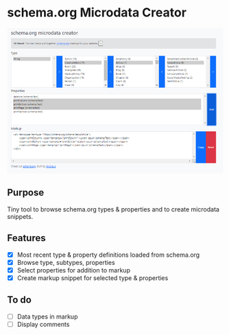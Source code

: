 # schema.org Microdata Creator

<img src="screenshot.png" alt="Screenshot of schema.org microdata creator">

## Purpose

Tiny tool to browse schema.org types & properties and to create microdata snippets.

## Features

- [x] Most recent type & property definitions loaded from schema.org
- [x] Browse type, subtypes, properties
- [x] Select properties for addition to markup
- [x] Create markup snippet for selected type & properties

## To do

- [ ] Data types in markup
- [ ] Display comments
